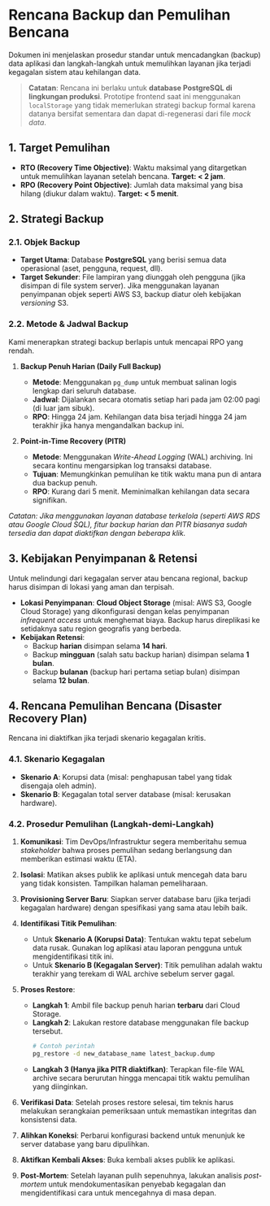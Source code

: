 # Rencana Backup dan Pemulihan Bencana

Dokumen ini menjelaskan prosedur standar untuk mencadangkan (backup) data aplikasi dan langkah-langkah untuk memulihkan layanan jika terjadi kegagalan sistem atau kehilangan data.

> **Catatan**: Rencana ini berlaku untuk **database PostgreSQL di lingkungan produksi**. Prototipe frontend saat ini menggunakan `localStorage` yang tidak memerlukan strategi backup formal karena datanya bersifat sementara dan dapat di-regenerasi dari file *mock data*.

## 1. Target Pemulihan

-   **RTO (Recovery Time Objective)**: Waktu maksimal yang ditargetkan untuk memulihkan layanan setelah bencana. **Target: < 2 jam**.
-   **RPO (Recovery Point Objective)**: Jumlah data maksimal yang bisa hilang (diukur dalam waktu). **Target: < 5 menit**.

## 2. Strategi Backup

### 2.1. Objek Backup
-   **Target Utama**: Database **PostgreSQL** yang berisi semua data operasional (aset, pengguna, request, dll).
-   **Target Sekunder**: File lampiran yang diunggah oleh pengguna (jika disimpan di file system server). Jika menggunakan layanan penyimpanan objek seperti AWS S3, backup diatur oleh kebijakan _versioning_ S3.

### 2.2. Metode & Jadwal Backup

Kami menerapkan strategi backup berlapis untuk mencapai RPO yang rendah.

1.  **Backup Penuh Harian (Daily Full Backup)**
    -   **Metode**: Menggunakan `pg_dump` untuk membuat salinan logis lengkap dari seluruh database.
    -   **Jadwal**: Dijalankan secara otomatis setiap hari pada jam 02:00 pagi (di luar jam sibuk).
    -   **RPO**: Hingga 24 jam. Kehilangan data bisa terjadi hingga 24 jam terakhir jika hanya mengandalkan backup ini.

2.  **Point-in-Time Recovery (PITR)**
    -   **Metode**: Menggunakan _Write-Ahead Logging_ (WAL) archiving. Ini secara kontinu mengarsipkan log transaksi database.
    -   **Tujuan**: Memungkinkan pemulihan ke titik waktu mana pun di antara dua backup penuh.
    -   **RPO**: Kurang dari 5 menit. Meminimalkan kehilangan data secara signifikan.

_Catatan: Jika menggunakan layanan database terkelola (seperti AWS RDS atau Google Cloud SQL), fitur backup harian dan PITR biasanya sudah tersedia dan dapat diaktifkan dengan beberapa klik._

## 3. Kebijakan Penyimpanan & Retensi

Untuk melindungi dari kegagalan server atau bencana regional, backup harus disimpan di lokasi yang aman dan terpisah.

-   **Lokasi Penyimpanan**: **Cloud Object Storage** (misal: AWS S3, Google Cloud Storage) yang dikonfigurasi dengan kelas penyimpanan _infrequent access_ untuk menghemat biaya. Backup harus direplikasi ke setidaknya satu region geografis yang berbeda.
-   **Kebijakan Retensi**:
    -   Backup **harian** disimpan selama **14 hari**.
    -   Backup **mingguan** (salah satu backup harian) disimpan selama **1 bulan**.
    -   Backup **bulanan** (backup hari pertama setiap bulan) disimpan selama **12 bulan**.

## 4. Rencana Pemulihan Bencana (Disaster Recovery Plan)

Rencana ini diaktifkan jika terjadi skenario kegagalan kritis.

### 4.1. Skenario Kegagalan
-   **Skenario A**: Korupsi data (misal: penghapusan tabel yang tidak disengaja oleh admin).
-   **Skenario B**: Kegagalan total server database (misal: kerusakan hardware).

### 4.2. Prosedur Pemulihan (Langkah-demi-Langkah)

1.  **Komunikasi**: Tim DevOps/Infrastruktur segera memberitahu semua _stakeholder_ bahwa proses pemulihan sedang berlangsung dan memberikan estimasi waktu (ETA).

2.  **Isolasi**: Matikan akses publik ke aplikasi untuk mencegah data baru yang tidak konsisten. Tampilkan halaman pemeliharaan.

3.  **Provisioning Server Baru**: Siapkan server database baru (jika terjadi kegagalan hardware) dengan spesifikasi yang sama atau lebih baik.

4.  **Identifikasi Titik Pemulihan**:
    -   Untuk **Skenario A (Korupsi Data)**: Tentukan waktu tepat sebelum data rusak. Gunakan log aplikasi atau laporan pengguna untuk mengidentifikasi titik ini.
    -   Untuk **Skenario B (Kegagalan Server)**: Titik pemulihan adalah waktu terakhir yang terekam di WAL archive sebelum server gagal.

5.  **Proses Restore**:
    -   **Langkah 1**: Ambil file backup penuh harian **terbaru** dari Cloud Storage.
    -   **Langkah 2**: Lakukan restore database menggunakan file backup tersebut.
        ```bash
        # Contoh perintah
        pg_restore -d new_database_name latest_backup.dump
        ```
    -   **Langkah 3 (Hanya jika PITR diaktifkan)**: Terapkan file-file WAL archive secara berurutan hingga mencapai titik waktu pemulihan yang diinginkan.

6.  **Verifikasi Data**: Setelah proses restore selesai, tim teknis harus melakukan serangkaian pemeriksaan untuk memastikan integritas dan konsistensi data.

7.  **Alihkan Koneksi**: Perbarui konfigurasi backend untuk menunjuk ke server database yang baru dipulihkan.

8.  **Aktifkan Kembali Akses**: Buka kembali akses publik ke aplikasi.

9.  **Post-Mortem**: Setelah layanan pulih sepenuhnya, lakukan analisis _post-mortem_ untuk mendokumentasikan penyebab kegagalan dan mengidentifikasi cara untuk mencegahnya di masa depan.